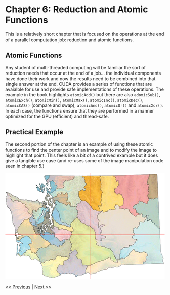 # Chapter 6: Reduction and Atomic Functions

This is a relatively short chapter that is focused on the operations at the end of a parallel computation job: reduction and atomic functions.

## Atomic Functions

Any student of multi-threaded computing will be familiar the sort of reduction needs that occur at the end of a job... the individual components have done their work and now the results need to be combined into that single answer at the end. CUDA provides a series of functions that are avaialble for use and provide safe implementations of these operations. The example in the book highlights `atomicAdd()` but there are also `adomicSub()`, `atomicExch()`, `atomicMin()`, `atomicMax()`, `atomicInc()`, `atomicDec()`, `atomicCAS()` (compare and swap), `atomicAnd()`, `atomicOr()` and `atomicXor()`. In each case, the functions ensure that they are performed in a manner optimized for the GPU (efficient) and thread-safe.

## Practical Example
The second portion of the chapter is an example of using these atomic functions to find the center point of an image and to modify the image to highlight that point. This feels like a bit of a contrived example but it does give a tangible use case (and re-uses some of the image manipulation code seen in chapter 5.)

![Washington State Output](wa_state_out.bmp)


[<< Previous](../Chapter_05/readme.md)
|
[Next >>](../Chapter_07/readme.md)
